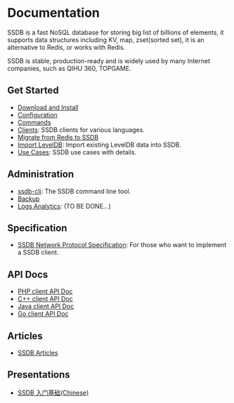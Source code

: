 # Documentation

SSDB is a fast NoSQL database for storing big list of billions of elements, it supports data structures including KV, map, zset(sorted set), it is an alternative to Redis, or works with Redis.

SSDB is stable, production-ready and is widely used by many Internet companies, such as QIHU 360, TOPGAME.

## Get Started

* [Download and Install](./install.html)
* [Configuration](./config.html)
* [Commands](./commands.html)
* [Clients](./clients.html): SSDB clients for various languages.
* [Migrate from Redis to SSDB](./redis-to-ssdb.html)
* [Import LevelDB](./leveldb-import.html): Import existing LevelDB data into SSDB.
* [Use Cases](./users.html): SSDB use cases with details.

## Administration

* [ssdb-cli](./ssdb-cli.html): The SSDB command line tool.
* [Backup](./backup.html)
* [Logs Analytics](./logs.html): (TO BE DONE...)

## Specification

* [SSDB Network Protocol Specification](./protocol.html): For those who want to implement a SSDB client.

## API Docs

* [PHP client API Doc](./php/index.html)
* [C++ client API Doc](./cpp/index.html)
* [Java client API Doc](./java/index.html)
* [Go client API Doc](./go/index.html)

## Articles

* <a href="http://www.ideawu.com/blog/category/ssdb" target="_blank">SSDB Articles</a>

## Presentations

* <a href="http://www.ideawu.com/ssdb/ssdb-get-started.pdf" target="_blank">SSDB 入门基础(Chinese)</a>
